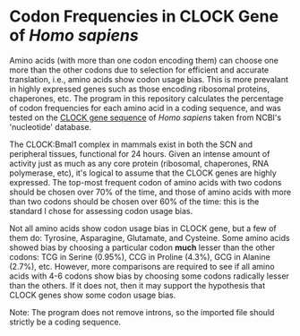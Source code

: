 # Codon Frequencies in CLOCK Gene of *Homo sapiens*

Amino acids (with more than one codon encoding them) can choose one more than the other codons due to selection for efficient and accurate translation, i.e., amino acids show codon usage bias. This is more prevalant in highly expressed genes such as those encoding ribosomal proteins, chaperones, etc. The program in this repository calculates the percentage of codon frequencies for each amino acid in a coding sequence, and was tested on the [CLOCK gene sequence](https://www.ncbi.nlm.nih.gov/nuccore/NM_001267843.2?report=gbwithparts&log$=seqview) of *Homo sapiens* taken from NCBI's 'nucleotide' database. 

The CLOCK:Bmal1 complex in mammals exist in both the SCN and peripheral tissues, functional for 24 hours. Given an intense amount of activity just as much as any core protein (ribosomal, chaperones, RNA polymerase, etc), it's logical to assume that the CLOCK genes are highly expressed. The top-most frequent codon of amino acids with two codons should be chosen over 70% of the time, and those of amino acids with more than two codons should be chosen over 60% of the time: this is the standard I chose for assessing codon usage bias. 

Not all amino acids show codon usage bias in CLOCK gene, but a few of them do: Tyrosine, Asparagine, Glutamate, and Cysteine. Some amino acids showed bias by choosing a particular codon **much** lesser than the other codons: TCG in Serine (0.95%), CCG in Proline (4.3%), GCG in Alanine (2.7%), etc. However, more comparisons are required to see if all amino acids with 4-6 codons show bias by choosing some codons radically lesser than the others. If it does not, then it may support the hypothesis that CLOCK genes show some codon usage bias. 

Note: The program does not remove introns, so the imported file should strictly be a coding sequence. 
